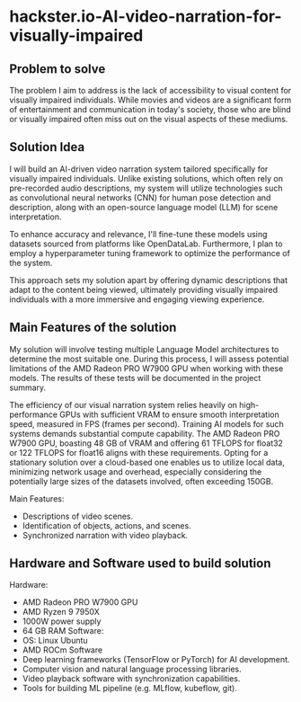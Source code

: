 # hackster.io-AI-video-narration-for-visually-impaired

## Problem to solve

The problem I aim to address is the lack of accessibility to visual content for visually impaired individuals. While movies and videos are a significant form of entertainment and communication in today's society, those who are blind or visually impaired often miss out on the visual aspects of these mediums.

## Solution Idea
I will build an AI-driven video narration system tailored specifically for visually impaired individuals. Unlike existing solutions, which often rely on pre-recorded audio descriptions, my system will utilize technologies such as convolutional neural networks (CNN) for human pose detection and description, along with an open-source language model (LLM) for scene interpretation. 

To enhance accuracy and relevance, I'll fine-tune these models using datasets sourced from platforms like OpenDataLab. Furthermore, I plan to employ a hyperparameter tuning framework to optimize the performance of the system. 

This approach sets my solution apart by offering dynamic descriptions that adapt to the content being viewed, ultimately providing visually impaired individuals with a more immersive and engaging viewing experience.

## Main Features of the solution
My solution will involve testing multiple Language Model architectures to determine the most suitable one. During this process, I will assess potential limitations of the AMD Radeon PRO W7900 GPU when working with these models. The results of these tests will be documented in the project summary.

The efficiency of our visual narration system relies heavily on high-performance GPUs with sufficient VRAM to ensure smooth interpretation speed, measured in FPS (frames per second). Training AI models for such systems demands substantial compute capability. The AMD Radeon PRO W7900 GPU, boasting 48 GB of VRAM and offering 61 TFLOPS for float32 or 122 TFLOPS for float16 aligns with these requirements. Opting for a stationary solution over a cloud-based one enables us to utilize local data, minimizing network usage and overhead, especially considering the potentially large sizes of the datasets involved, often exceeding 150GB.

Main Features:
- Descriptions of video scenes.
- Identification of objects, actions, and scenes.
- Synchronized narration with video playback.

## Hardware and Software used to build solution

Hardware:
- AMD Radeon PRO W7900 GPU
- AMD Ryzen 9 7950X
- 1000W power supply
- 64 GB RAM
Software:
- OS: Linux Ubuntu
- AMD ROCm Software
- Deep learning frameworks (TensorFlow or PyTorch) for AI development.
- Computer vision and natural language processing libraries.
- Video playback software with synchronization capabilities.
- Tools for building ML pipeline (e.g. MLflow, kubeflow, git).
